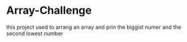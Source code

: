 # Array-Challenge
this project used to arrang an array and prin the biggist numer and the second lowest number

